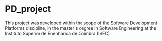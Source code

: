 # PD_project
This project was developed within the scope of the Software Development Platforms discipline, in the master's degree in Software Engineering at the Instituto Superior de Enenharica de Coimbra (ISEC)
